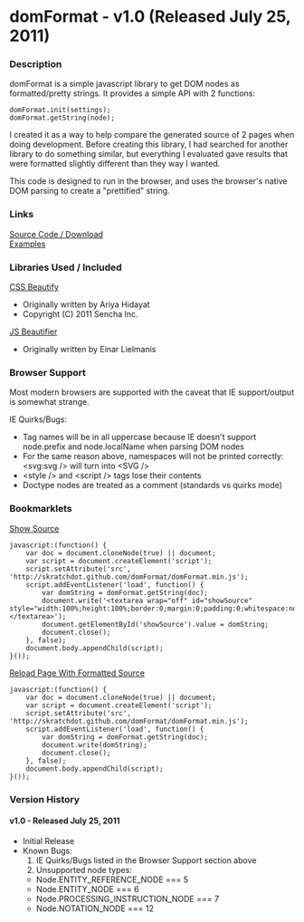  domFormat - v1.0 (Released July 25, 2011)
===========================================
  
### Description ###
domFormat is a simple javascript library to get DOM nodes as formatted/pretty
strings.  It provides a simple API with 2 functions:  
  
    domFormat.init(settings);  
    domFormat.getString(node);  
  
I created it as a way to help compare the generated source of 2 pages when
doing development.  Before creating this library, I had searched for another
library to do something similar, but everything I evaluated gave results
that were formatted slightly different than they way I wanted.  
  
This code is designed to run in the browser, and uses the browser's native 
DOM parsing to create a "prettified" string.  
  
  
### Links ###
[Source Code / Download](https://github.com/skratchdot/domFormat)  
[Examples](http://skratchdot.github.com/domFormat/examples/index-html5.html)  
  
  
### Libraries Used / Included ###
[CSS Beautify](https://github.com/senchalabs/cssbeautify)
 - Originally written by Ariya Hidayat
 - Copyright (C) 2011 Sencha Inc.  

[JS Beautifier](https://github.com/einars/js-beautify)
 - Originally written by Einar Lielmanis
  
  
### Browser Support ###
Most modern browsers are supported with the caveat that IE support/output
is somewhat strange.  
  
IE Quirks/Bugs:  

  * Tag names will be in all uppercase because IE doesn't support 
    node.prefix and node.localName when parsing DOM nodes
  * For the same reason above, namespaces will not be printed 
    correctly: &lt;svg:svg /&gt; will turn into &lt;SVG /&gt;
  * &lt;style /&gt; and &lt;script /&gt; tags lose their contents
  * Doctype nodes are treated as a comment (standards vs quirks mode)
  
  
### Bookmarklets ###

[Show Source](javascript:%28function%28%29{var%20doc%3Ddocument.cloneNode%28true%29%7C%7Cdocument%3Bvar%20script%3Ddocument.createElement%28'script'%29%3Bscript.setAttribute%28'src'%2C'http%3A%2F%2Fskratchdot.github.com%2FdomFormat%2FdomFormat.min.js'%29%3Bscript.addEventListener%28'load'%2Cfunction%28%29%7Bvar%20domString%3DdomFormat.getString%28doc%29%3Bdocument.write%28'%3Ctextarea%20wrap%3D%22off%22%20id%3D%22showSource%22%20style%3D%22width%3A100%25%3Bheight%3A100%25%3Bborder%3A0%3Bmargin%3A0%3Bpadding%3A0%3Bwhitespace%3Anowrap%3B%22%3E%3C%2Ftextarea%3E'%29%3Bdocument.getElementById%28'showSource'%29.value%3DdomString%3Bdocument.close%28%29%3B%7D%2Cfalse%29%3Bdocument.body.appendChild%28script%29%3B}%28%29%29;)  

    javascript:(function() {
    	var doc = document.cloneNode(true) || document;
    	var script = document.createElement('script');
    	script.setAttribute('src', 'http://skratchdot.github.com/domFormat/domFormat.min.js');
    	script.addEventListener('load', function() {
    		var domString = domFormat.getString(doc);
    		document.write('<textarea wrap="off" id="showSource" style="width:100%;height:100%;border:0;margin:0;padding:0;whitespace:nowrap;"></textarea>');
    		document.getElementById('showSource').value = domString;
    		document.close();
    	}, false);
    	document.body.appendChild(script);
    }());
  
[Reload Page With Formatted Source](javascript:%28function%28%29{var%20doc%3Ddocument.cloneNode%28true%29%7C%7Cdocument%3Bvar%20script%3Ddocument.createElement%28'script'%29%3Bscript.setAttribute%28'src'%2C'http%3A%2F%2Fskratchdot.github.com%2FdomFormat%2FdomFormat.min.js'%29%3Bscript.addEventListener%28'load'%2Cfunction%28%29%7Bvar%20domString%3DdomFormat.getString%28doc%29%3Bdocument.write%28domString%29%3Bdocument.close%28%29%3B%7D%2Cfalse%29%3Bdocument.body.appendChild%28script%29%3B}%28%29%29;)  

    javascript:(function() {
    	var doc = document.cloneNode(true) || document;
    	var script = document.createElement('script');
    	script.setAttribute('src', 'http://skratchdot.github.com/domFormat/domFormat.min.js');
    	script.addEventListener('load', function() {
    		var domString = domFormat.getString(doc);
    		document.write(domString);
    		document.close();
    	}, false);
    	document.body.appendChild(script);
    }());
  
  
### Version History ###

#### v1.0 - Released July 25, 2011 ####
  * Initial Release
  * Known Bugs:  
    1. IE Quirks/Bugs listed in the Browser Support section above
    2. Unsupported node types:  
      *  Node.ENTITY_REFERENCE_NODE === 5
      *  Node.ENTITY_NODE === 6
      *  Node.PROCESSING_INSTRUCTION_NODE === 7
      *  Node.NOTATION_NODE === 12
  
  